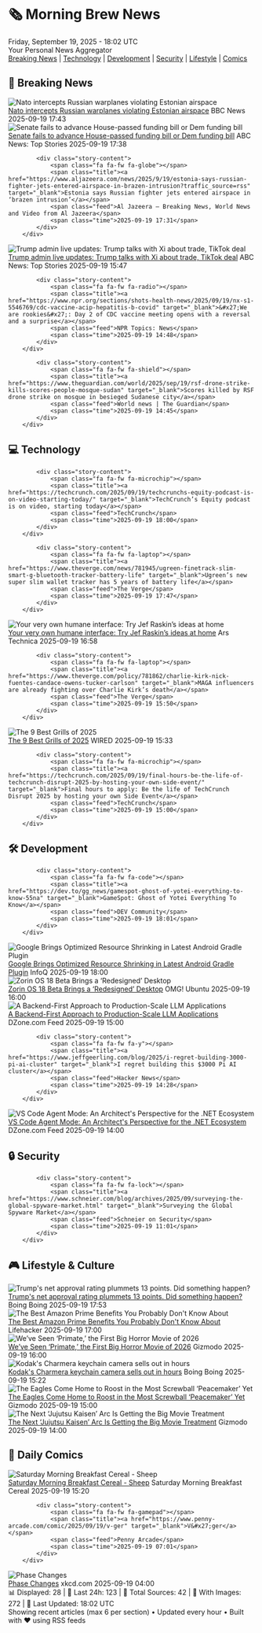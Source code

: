 <!-- Processing 54 RSS feeds at 2025-09-19 18:01:54 UTC -->
<!-- Processing: Saturday Morning Breakfast Cereal -->
<!-- Processing: Poorly Drawn Lines -->
<!-- Processing: Dilbert -->
<!-- Processing: Questionable Content -->
<!-- Processing: Girl Genius -->
<!-- Processing: CNN Top Stories -->
<!-- Processing: CNN Breaking News -->
<!-- Processing: BBC World News -->
<!-- Processing: Al Jazeera Breaking News -->
<!-- Processing: Reuters World News -->
<!-- Processing: ABC News Breaking -->
<!-- Processing: NBC News Breaking -->
<!-- Processing: Guardian World News -->
<!-- Processing: Sky News World -->
<!-- Processing: TechCrunch -->
<!-- Processing: The Verge -->
<!-- Processing: Slashdot -->
<!-- Processing: Dev.to -->
<!-- Processing: Phoronix Linux News -->
<!-- Processing: It's FOSS -->
<!-- Error processing https://itsfoss.com/rss/: The read operation timed out -->
<!-- Processing: OMG! Ubuntu -->
<!-- Processing: Ubuntu Blog -->
<!-- Processing: InfoQ -->
<!-- Processing: Coding Horror -->
<!-- Processing: The Pragmatic Engineer -->
<!-- Processing: Lifehacker -->
<!-- Processing: Boing Boing -->
<!-- Processing: Schneier on Security -->
<!-- Generated 13 new posts out of 28 feeds processed -->
<div class="newspaper-header">
    <h1 class="newspaper-title">🗞️ Morning Brew News</h1>
    <div class="newspaper-date">Friday, September 19, 2025 - 18:02 UTC</div>
    <div class="newspaper-subtitle">Your Personal News Aggregator</div>
</div>

<div class="newspaper-nav">
    <a href="#breaking">Breaking News</a> |
    <a href="#tech">Technology</a> |
    <a href="#dev">Development</a> |
    <a href="#security">Security</a> |
    <a href="#lifestyle">Lifestyle</a> |
    <a href="#webcomics">Comics</a>
</div>

<div class="news-section breaking-news" id="breaking">
<h2 class="section-header">🚨 Breaking News</h2>
<div class="stories-container">
<div class="story">
            <img src="https://ichef.bbci.co.uk/ace/standard/240/cpsprodpb/8007/live/0dfedb80-956f-11f0-aa3a-ddc192c3f339.jpg" alt="Nato intercepts Russian warplanes violating Estonian airspace" class="story-image" loading="lazy" onerror="this.style.display='none'">
            <div class="story-content">
                <span class="fa fa-fw fa-earth-americas"></span>
                <span class="title"><a href="https://www.bbc.com/news/articles/czrp6p5mj3zo?at_medium=RSS&at_campaign=rss" target="_blank">Nato intercepts Russian warplanes violating Estonian airspace</a></span>
                <span class="feed">BBC News</span>
                <span class="time">2025-09-19 17:43</span>
            </div>
        </div>
<div class="story">
            <img src="https://s.abcnews.com/images/Politics/mike-johnson-gty-jt-250919_1758297372776_hpMain_4x3t_384.jpg" alt="Senate fails to advance House-passed funding bill or Dem funding bill" class="story-image" loading="lazy" onerror="this.style.display='none'">
            <div class="story-content">
                <span class="fa fa-fw fa-tv"></span>
                <span class="title"><a href="https://abcnews.go.com/Politics/house-speaker-johnson-optimistic-vote-avert-shutdown-democrats/story?id=125707478" target="_blank">Senate fails to advance House-passed funding bill or Dem funding bill</a></span>
                <span class="feed">ABC News: Top Stories</span>
                <span class="time">2025-09-19 17:38</span>
            </div>
        </div>
<div class="story">
            
            <div class="story-content">
                <span class="fa fa-fw fa-globe"></span>
                <span class="title"><a href="https://www.aljazeera.com/news/2025/9/19/estonia-says-russian-fighter-jets-entered-airspace-in-brazen-intrusion?traffic_source=rss" target="_blank">Estonia says Russian fighter jets entered airspace in ‘brazen intrusion’</a></span>
                <span class="feed">Al Jazeera – Breaking News, World News and Video from Al Jazeera</span>
                <span class="time">2025-09-19 17:31</span>
            </div>
        </div>
<div class="story">
            <img src="https://s.abcnews.com/images/Politics/trump-xi-01-ap-jef-250919_1758283871525_hpMain_4x3t_384.jpg" alt="Trump admin live updates: Trump talks with Xi about trade, TikTok deal" class="story-image" loading="lazy" onerror="this.style.display='none'">
            <div class="story-content">
                <span class="fa fa-fw fa-tv"></span>
                <span class="title"><a href="https://abcnews.go.com/Politics/live-updates/trump-admin-live-updates/?id=125577990" target="_blank">Trump admin live updates: Trump talks with Xi about trade, TikTok deal</a></span>
                <span class="feed">ABC News: Top Stories</span>
                <span class="time">2025-09-19 15:47</span>
            </div>
        </div>
<div class="story">
            
            <div class="story-content">
                <span class="fa fa-fw fa-radio"></span>
                <span class="title"><a href="https://www.npr.org/sections/shots-health-news/2025/09/19/nx-s1-5546769/cdc-vaccine-acip-hepatitis-b-covid" target="_blank">&#x27;We are rookies&#x27;: Day 2 of CDC vaccine meeting opens with a reversal and a surprise</a></span>
                <span class="feed">NPR Topics: News</span>
                <span class="time">2025-09-19 14:48</span>
            </div>
        </div>
<div class="story">
            
            <div class="story-content">
                <span class="fa fa-fw fa-shield"></span>
                <span class="title"><a href="https://www.theguardian.com/world/2025/sep/19/rsf-drone-strike-kills-scores-people-mosque-sudan" target="_blank">Scores killed by RSF drone strike on mosque in besieged Sudanese city</a></span>
                <span class="feed">World news | The Guardian</span>
                <span class="time">2025-09-19 14:45</span>
            </div>
        </div>
</div>
</div>
<div class="news-section tech-news" id="tech">
<h2 class="section-header">💻 Technology</h2>
<div class="stories-container">
<div class="story">
            
            <div class="story-content">
                <span class="fa fa-fw fa-microchip"></span>
                <span class="title"><a href="https://techcrunch.com/2025/09/19/techcrunchs-equity-podcast-is-on-video-starting-today/" target="_blank">TechCrunch’s Equity podcast is on video, starting today</a></span>
                <span class="feed">TechCrunch</span>
                <span class="time">2025-09-19 18:00</span>
            </div>
        </div>
<div class="story">
            
            <div class="story-content">
                <span class="fa fa-fw fa-laptop"></span>
                <span class="title"><a href="https://www.theverge.com/news/781945/ugreen-finetrack-slim-smart-g-bluetooth-tracker-battery-life" target="_blank">Ugreen’s new super slim wallet tracker has 5 years of battery life</a></span>
                <span class="feed">The Verge</span>
                <span class="time">2025-09-19 17:47</span>
            </div>
        </div>
<div class="story">
            <img src="https://cdn.arstechnica.net/wp-content/uploads/2025/09/raskinfeature10-500x500.jpg" alt="Your very own humane interface: Try Jef Raskin’s ideas at home" class="story-image" loading="lazy" onerror="this.style.display='none'">
            <div class="story-content">
                <span class="fa fa-fw fa-cog"></span>
                <span class="title"><a href="https://arstechnica.com/gadgets/2025/09/your-very-own-humane-interface-try-jef-raskins-ideas-at-home/" target="_blank">Your very own humane interface: Try Jef Raskin’s ideas at home</a></span>
                <span class="feed">Ars Technica</span>
                <span class="time">2025-09-19 16:58</span>
            </div>
        </div>
<div class="story">
            
            <div class="story-content">
                <span class="fa fa-fw fa-laptop"></span>
                <span class="title"><a href="https://www.theverge.com/policy/781862/charlie-kirk-nick-fuentes-candace-owens-tucker-carlson" target="_blank">MAGA influencers are already fighting over Charlie Kirk’s death</a></span>
                <span class="feed">The Verge</span>
                <span class="time">2025-09-19 15:50</span>
            </div>
        </div>
<div class="story">
            <img src="https://media.wired.com/photos/68cc9f1b7b54fcb77b9e8782/master/pass/The%20Best%20Grills%20for%20Cookouts%20and%20Tailgates.png" alt="The 9 Best Grills of 2025" class="story-image" loading="lazy" onerror="this.style.display='none'">
            <div class="story-content">
                <span class="fa fa-fw fa-bolt"></span>
                <span class="title"><a href="https://www.wired.com/gallery/best-grills-and-smokers/" target="_blank">The 9 Best Grills of 2025</a></span>
                <span class="feed">WIRED</span>
                <span class="time">2025-09-19 15:33</span>
            </div>
        </div>
<div class="story">
            
            <div class="story-content">
                <span class="fa fa-fw fa-microchip"></span>
                <span class="title"><a href="https://techcrunch.com/2025/09/19/final-hours-be-the-life-of-techcrunch-disrupt-2025-by-hosting-your-own-side-event/" target="_blank">Final hours to apply: Be the life of TechCrunch Disrupt 2025 by hosting your own Side Event</a></span>
                <span class="feed">TechCrunch</span>
                <span class="time">2025-09-19 15:00</span>
            </div>
        </div>
</div>
</div>
<div class="news-section dev-news" id="dev">
<h2 class="section-header">🛠️ Development</h2>
<div class="stories-container">
<div class="story">
            
            <div class="story-content">
                <span class="fa fa-fw fa-code"></span>
                <span class="title"><a href="https://dev.to/gg_news/gamespot-ghost-of-yotei-everything-to-know-55na" target="_blank">GameSpot: Ghost of Yotei Everything To Know</a></span>
                <span class="feed">DEV Community</span>
                <span class="time">2025-09-19 18:01</span>
            </div>
        </div>
<div class="story">
            <img src="https://res.infoq.com/news/2025/09/android-optimized-R8/en/headerimage/android-shrinking-1758304352229.jpeg" alt="Google Brings Optimized Resource Shrinking in Latest Android Gradle Plugin" class="story-image" loading="lazy" onerror="this.style.display='none'">
            <div class="story-content">
                <span class="fa fa-fw fa-info-circle"></span>
                <span class="title"><a href="https://www.infoq.com/news/2025/09/android-optimized-R8/?utm_campaign=infoq_content&utm_source=infoq&utm_medium=feed&utm_term=global" target="_blank">Google Brings Optimized Resource Shrinking in Latest Android Gradle Plugin</a></span>
                <span class="feed">InfoQ</span>
                <span class="time">2025-09-19 18:00</span>
            </div>
        </div>
<div class="story">
            <img src="https://i0.wp.com/www.omgubuntu.co.uk/wp-content/uploads/2025/09/zorin-os-18.jpg?resize=406%2C232&amp;ssl=1" alt="Zorin OS 18 Beta Brings a ‘Redesigned’ Desktop" class="story-image" loading="lazy" onerror="this.style.display='none'">
            <div class="story-content">
                <span class="fa fa-fw fa-ubuntu"></span>
                <span class="title"><a href="https://www.omgubuntu.co.uk/2025/09/zorin-os-18-beta-released-new-look" target="_blank">Zorin OS 18 Beta Brings a ‘Redesigned’ Desktop</a></span>
                <span class="feed">OMG! Ubuntu</span>
                <span class="time">2025-09-19 16:00</span>
            </div>
        </div>
<div class="story">
            <img src="https://dz2cdn1.dzone.com/thumbnail?fid=18630506&w=600" alt="A Backend-First Approach to Production-Scale LLM Applications" class="story-image" loading="lazy" onerror="this.style.display='none'">
            <div class="story-content">
                <span class="fa fa-fw fa-newspaper"></span>
                <span class="title"><a href="https://dzone.com/articles/backend-first-approach-production-llm-apps" target="_blank">A Backend-First Approach to Production-Scale LLM Applications</a></span>
                <span class="feed">DZone.com Feed</span>
                <span class="time">2025-09-19 15:00</span>
            </div>
        </div>
<div class="story">
            
            <div class="story-content">
                <span class="fa fa-fw fa-y"></span>
                <span class="title"><a href="https://www.jeffgeerling.com/blog/2025/i-regret-building-3000-pi-ai-cluster" target="_blank">I regret building this $3000 Pi AI cluster</a></span>
                <span class="feed">Hacker News</span>
                <span class="time">2025-09-19 14:28</span>
            </div>
        </div>
<div class="story">
            <img src="https://dz2cdn1.dzone.com/thumbnail?fid=18630480&w=600" alt="VS Code Agent Mode: An Architect&#x27;s Perspective for the .NET Ecosystem" class="story-image" loading="lazy" onerror="this.style.display='none'">
            <div class="story-content">
                <span class="fa fa-fw fa-newspaper"></span>
                <span class="title"><a href="https://dzone.com/articles/vs-code-agent-mode-dotnet" target="_blank">VS Code Agent Mode: An Architect&#x27;s Perspective for the .NET Ecosystem</a></span>
                <span class="feed">DZone.com Feed</span>
                <span class="time">2025-09-19 14:00</span>
            </div>
        </div>
</div>
</div>
<div class="news-section security-news" id="security">
<h2 class="section-header">🔒 Security</h2>
<div class="stories-container">
<div class="story">
            
            <div class="story-content">
                <span class="fa fa-fw fa-lock"></span>
                <span class="title"><a href="https://www.schneier.com/blog/archives/2025/09/surveying-the-global-spyware-market.html" target="_blank">Surveying the Global Spyware Market</a></span>
                <span class="feed">Schneier on Security</span>
                <span class="time">2025-09-19 11:01</span>
            </div>
        </div>
</div>
</div>
<div class="news-section lifestyle-news" id="lifestyle">
<h2 class="section-header">🎮 Lifestyle & Culture</h2>
<div class="stories-container">
<div class="story">
            <img src="https://i0.wp.com/boingboing.net/wp-content/uploads/2025/04/TRUMPAMID.jpg?fit=1080%2C803&amp;quality=60&amp;ssl=1" alt="Trump&#x27;s net approval rating plummets 13 points. Did something happen?" class="story-image" loading="lazy" onerror="this.style.display='none'">
            <div class="story-content">
                <span class="fa fa-fw fa-arrow-right"></span>
                <span class="title"><a href="https://boingboing.net/2025/09/19/trumps-net-approval-rating-plummets-13-points-did-something-happen.html" target="_blank">Trump&#x27;s net approval rating plummets 13 points. Did something happen?</a></span>
                <span class="feed">Boing Boing</span>
                <span class="time">2025-09-19 17:53</span>
            </div>
        </div>
<div class="story">
            <img src="https://lifehacker.com/imagery/articles/01JYHYVVF3E2SN8A9K7M43R2V1/hero-image.png" alt="The Best Amazon Prime Benefits You Probably Don&#x27;t Know About" class="story-image" loading="lazy" onerror="this.style.display='none'">
            <div class="story-content">
                <span class="fa fa-fw fa-life-ring"></span>
                <span class="title"><a href="https://lifehacker.com/money/best-amazon-prime-benefits?utm_medium=RSS" target="_blank">The Best Amazon Prime Benefits You Probably Don&#x27;t Know About</a></span>
                <span class="feed">Lifehacker</span>
                <span class="time">2025-09-19 17:00</span>
            </div>
        </div>
<div class="story">
            <img src="https://gizmodo.com/app/uploads/2025/09/Primate-Movie-review.jpg" alt="We’ve Seen ‘Primate,’ the First Big Horror Movie of 2026" class="story-image" loading="lazy" onerror="this.style.display='none'">
            <div class="story-content">
                <span class="fa fa-fw fa-computer"></span>
                <span class="title"><a href="https://gizmodo.com/primate-movie-review-2026-horror-fantastic-fest-2000661195" target="_blank">We’ve Seen ‘Primate,’ the First Big Horror Movie of 2026</a></span>
                <span class="feed">Gizmodo</span>
                <span class="time">2025-09-19 16:00</span>
            </div>
        </div>
<div class="story">
            <img src="https://i0.wp.com/boingboing.net/wp-content/uploads/2025/09/2025-09-12-image-6-j-scaled.webp?fit=2560%2C1440&amp;quality=55&amp;ssl=1" alt="Kodak&#x27;s Charmera keychain camera sells out in hours" class="story-image" loading="lazy" onerror="this.style.display='none'">
            <div class="story-content">
                <span class="fa fa-fw fa-arrow-right"></span>
                <span class="title"><a href="https://boingboing.net/2025/09/19/kodaks-charmera-keychain-camera-sells-out-in-hours.html" target="_blank">Kodak&#x27;s Charmera keychain camera sells out in hours</a></span>
                <span class="feed">Boing Boing</span>
                <span class="time">2025-09-19 15:22</span>
            </div>
        </div>
<div class="story">
            <img src="https://gizmodo.com/app/uploads/2025/09/Peacemaker-DC-Studios-Recap.jpg" alt="The Eagles Come Home to Roost in the Most Screwball ‘Peacemaker’ Yet" class="story-image" loading="lazy" onerror="this.style.display='none'">
            <div class="story-content">
                <span class="fa fa-fw fa-computer"></span>
                <span class="title"><a href="https://gizmodo.com/peacemaker-recap-back-to-the-suture-episode-5-dcu-2000661018" target="_blank">The Eagles Come Home to Roost in the Most Screwball ‘Peacemaker’ Yet</a></span>
                <span class="feed">Gizmodo</span>
                <span class="time">2025-09-19 15:00</span>
            </div>
        </div>
<div class="story">
            <img src="https://gizmodo.com/app/uploads/2025/09/Jujutsu-Kaisen-Execution-Anime-Mappa-Gkids.jpg" alt="The Next ‘Jujutsu Kaisen’ Arc Is Getting the Big Movie Treatment" class="story-image" loading="lazy" onerror="this.style.display='none'">
            <div class="story-content">
                <span class="fa fa-fw fa-computer"></span>
                <span class="title"><a href="https://gizmodo.com/jujutsu-kaisen-execution-trailer-season-3-gkids-release-date-2000661370" target="_blank">The Next ‘Jujutsu Kaisen’ Arc Is Getting the Big Movie Treatment</a></span>
                <span class="feed">Gizmodo</span>
                <span class="time">2025-09-19 14:00</span>
            </div>
        </div>
</div>
</div>
<div class="news-section webcomics-section" id="webcomics">
<h2 class="section-header">🎨 Daily Comics</h2>
<div class="stories-container">
<div class="story">
            <img src="https://www.smbc-comics.com/comics/1758139904-20250919.png" alt="Saturday Morning Breakfast Cereal - Sheep" class="story-image" loading="lazy" onerror="this.style.display='none'">
            <div class="story-content">
                <span class="fa fa-fw fa-smile"></span>
                <span class="title"><a href="https://www.smbc-comics.com/comic/sheep-2" target="_blank">Saturday Morning Breakfast Cereal - Sheep</a></span>
                <span class="feed">Saturday Morning Breakfast Cereal</span>
                <span class="time">2025-09-19 15:20</span>
            </div>
        </div>
<div class="story">
            
            <div class="story-content">
                <span class="fa fa-fw fa-gamepad"></span>
                <span class="title"><a href="https://www.penny-arcade.com/comic/2025/09/19/v-ger" target="_blank">V&#x27;ger</a></span>
                <span class="feed">Penny Arcade</span>
                <span class="time">2025-09-19 07:01</span>
            </div>
        </div>
<div class="story">
            <img src="https://imgs.xkcd.com/comics/phase_changes.png" alt="Phase Changes" class="story-image" loading="lazy" onerror="this.style.display='none'">
            <div class="story-content">
                <span class="fa fa-fw fa-laugh"></span>
                <span class="title"><a href="https://xkcd.com/3144/" target="_blank">Phase Changes</a></span>
                <span class="feed">xkcd.com</span>
                <span class="time">2025-09-19 04:00</span>
            </div>
        </div>
</div>
</div>

<div class="newspaper-footer">
    <div class="stats">
        📊 Displayed: 28 | 📅 Last 24h: 123 | 📡 Total Sources: 42 | 📸 With Images: 272 |
        🔄 Last Updated: 18:02 UTC
    </div>
    <div class="footer-note">
        Showing recent articles (max 6 per section) • Updated every hour • Built with ❤️ using RSS feeds
    </div>
</div>
